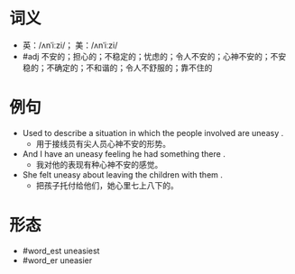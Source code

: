 # 词义
- 英：/ʌnˈiːzi/； 美：/ʌnˈiːzi/
- #adj 不安的；担心的；不稳定的；忧虑的；令人不安的；心神不安的；不安稳的；不确定的；不和谐的；令人不舒服的；靠不住的
# 例句
- Used to describe a situation in which the people involved are uneasy .
	- 用于接线员有尖人员心神不安的形势。
- And I have an uneasy feeling he had something there .
	- 我对他的表现有种心神不安的感觉。
- She felt uneasy about leaving the children with them .
	- 把孩子托付给他们，她心里七上八下的。
# 形态
- #word_est uneasiest
- #word_er uneasier
